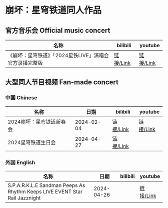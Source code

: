 # 崩坏：星穹铁道同人作品

## 官方音乐会 Official music concert

| 名称                                                   | bilibili                                    | youtube                                     |
| ------------------------------------------------------ | ------------------------------------------- | ------------------------------------------- |
| 《崩坏：星穹铁道》「2024星铁LIVE」演唱会官方录播完整版 | [链接/Link](https://www.bilibili.com/video/BV1ZH4y1V7AE) | [链接/Link](https://www.youtube.com/watch?v=lGBrJXoRAqk) |



## 大型同人节目视频 Fan-made concert

### 中国 Chinese

| 名称                     | 日期       | bilibili                                    | youtube                                     |
| ------------------------ | ---------- | ------------------------------------------- | ------------------------------------------- |
| 2024崩坏：星穹铁道新春会 | 2024-02-04 | [链接/Link](https://www.bilibili.com/video/BV1a7421K7ex) | [链接/Link](https://www.youtube.com/watch?v=KPd8iVjBlIQ) |
| 2024星穹铁道生日会       | 2024-04-27 | [链接/Link](https://www.bilibili.com/video/BV19D421J7dW) |                                             |



### 外国 English

| 名称                                                                         | 日期       | bilibili | youtube                                     |
|----------------------------------------------------------------------------| ---------- | -------- | ------------------------------------------- |
| S.P.A.R.K.L.E Sandman Peeps As Rhythm Keeps LIVE EVENT Star Rail Jazznight | 2024-04-26 |          | [链接/Link](https://www.youtube.com/watch?v=xaq01Jwdnms) |


